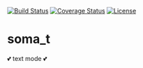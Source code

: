[![Build Status](https://travis-ci.org/Ragnaroek/soma_t.svg?branch=master)](https://travis-ci.org/Ragnaroek/soma_t)
[![Coverage Status](https://coveralls.io/repos/github/Ragnaroek/soma_t/badge.svg?branch=master)](https://coveralls.io/github/Ragnaroek/soma_t?branch=master)
[![License](https://img.shields.io/badge/license-GPLv3-blue.svg)](https://github.com/Ragnaroek/rust-trellis/blob/master/LICENSE)

# soma_t
💕 text mode 💕

